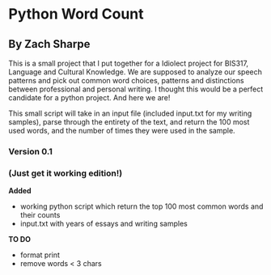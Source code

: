 # Python Word Count
## By Zach Sharpe

This is a small project that I put together for a Idiolect project for BIS317,
Language and Cultural Knowledge. We are supposed to analyze our speech patterns
and pick out common word choices, patterns and distinctions between professional
and personal writing. I thought this would be a perfect candidate for a python
project. And here we are!

This small script will take in an input file (included input.txt for my writing
samples), parse through the entirety of the text, and return the 100 most used
words, and the number of times they were used in the sample.

### Version 0.1
### (Just get it working edition!)

__Added__
- working python script which return the top 100 most common words and their counts
- input.txt with years of essays and writing samples

__TO DO__
- format print
- remove words < 3 chars
